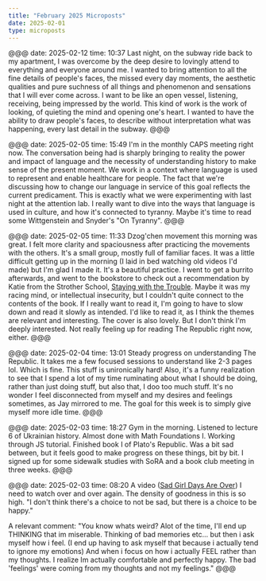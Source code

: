```yaml
---
title: "February 2025 Microposts"
date: 2025-02-01
type: microposts
---
```


@@@
date: 2025-02-12
time: 10:37
Last night, on the subway ride back to my apartment, I was overcome by the deep desire to lovingly attend to everything and everyone around me. I wanted to bring attention to all the fine details of people's faces, the missed every day moments, the aesthetic qualities and pure suchness of all things and phenomenon and sensations that I will ever come across. I want to be like an open vessel, listening, receiving, being impressed by the world. This kind of work is the work of looking, of quieting the mind and opening one's heart. I wanted to have the ability to draw people's faces, to describe without interpretation what was happening, every last detail in the subway.
@@@

@@@
date: 2025-02-05
time: 15:49
I'm in the monthly CAPS meeting right now. The conversation being had is sharply bringing to reality the power and impact of language and the necessity of understanding history to make sense of the present moment. We work in a context where language is used to represent and enable healthcare for people. The fact that we're discussing how to change our language in service of this goal reflects the current predicament. This is exactly what we were experimenting with last night at the attention lab. I really want to dive into the ways that language is used in culture, and how it's connected to tyranny. Maybe it's time to read some Wittgenstein and Snyder's "On Tyranny".
@@@

@@@
date: 2025-02-05
time: 11:33
Dzog'chen movement this morning was great. I felt more clarity and spaciousness after practicing the movements with the others. It's a small group, mostly full of familiar faces. It was a little difficult getting up in the morning (I laid in bed watching old videos I'd made) but I'm glad I made it. It's a beautiful practice. I went to get a burrito afterwards, and went to the bookstore to check out a recommendation by Katie from the Strother School, [Staying with the Trouble](https://www.dukeupress.edu/staying-with-the-trouble). Maybe it was my racing mind, or intellectual insecurity, but I couldn't quite connect to the contents of the book. If I really want to read it, I'm going to have to slow down and read it slowly as intended. I'd like to read it, as I think the themes are relevant and interesting. The cover is also lovely. But I don't think I'm deeply interested. Not really feeling up for reading The Republic right now, either.
@@@

@@@
date: 2025-02-04
time: 13:01
Steady progress on understanding The Republic. It takes me a few focused sessions to understand like 2-3 pages lol. Which is fine. This stuff is unironically hard! Also, it's a funny realization to see that I spend a lot of my time ruminating about what I should be doing, rather than just doing stuff, but also that, I doo too much stuff. It's no wonder I feel disconnected from myself and my desires and feelings sometimes, as Jay mirrored to me. The goal for this week is to simply give myself more idle time. 
@@@

@@@
date: 2025-02-03
time: 18:27
Gym in the morning. Listened to lecture 6 of Ukrainian history. Almost done with Math Foundations I. Working through JS tutorial. Finished book I of Plato's Republic. Was a bit sad between, but it feels good to make progress on these things, bit by bit. I signed up for some sidewalk studies with SoRA and a book club meeting in three weeks.
@@@

@@@
date: 2025-02-03
time: 08:20
A video ([Sad Girl Days Are Over](https://www.youtube.com/watch?v=vPQ5f4XRVZc)) I need to watch over and over again. The density of goodness in this is so high. "I don't think there's a choice to not be sad, but there is a choice to be happy."

A relevant comment: "You know whats weird? Alot of the time, I'll end up THINKING that im miserable. Thinking of bad memories etc... but then i ask myself how i feel. (I end up having to ask myself that because i actually tend to ignore my emotions) And when i focus on how i actually FEEL rather than my thoughts. I realize Im actually comfortable and perfectly happy. The bad 'feelings' were coming from my thoughts and not my feelings."
@@@